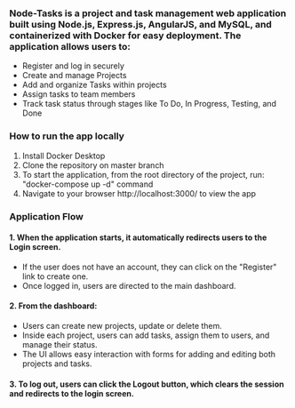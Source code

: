 ### Node-Tasks is a project and task management web application built using Node.js, Express.js, AngularJS, and MySQL, and containerized with Docker for easy deployment. The application allows users to:
  + Register and log in securely
  + Create and manage Projects
  + Add and organize Tasks within projects
  + Assign tasks to team members
  + Track task status through stages like To Do, In Progress, Testing, and Done

### How to run the app locally
  1. Install Docker Desktop
  2. Clone the repository on master branch
  3. To start the application, from the root directory of the project, run: "docker-compose up -d" command
  4. Navigate to your browser  http://localhost:3000/  to view the app
 
### Application Flow
  #### 1. When the application starts, it automatically redirects users to the Login screen.
  + If the user does not have an account, they can click on the "Register" link to create one.
  + Once logged in, users are directed to the main dashboard.
  #### 2. From the dashboard:
  + Users can create new projects, update or delete them.
  + Inside each project, users can add tasks, assign them to users, and manage their status.
  + The UI allows easy interaction with forms for adding and editing both projects and tasks.
  #### 3. To log out, users can click the Logout button, which clears the session and redirects to the login screen.


